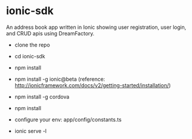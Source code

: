 # ionic-sdk
An address book app written in Ionic showing user registration, user login, and CRUD apis using DreamFactory.

- clone the repo
- cd ionic-sdk
- npm install
- npm install -g ionic@beta (reference: http://ionicframework.com/docs/v2/getting-started/installation/)
- npm install -g cordova
- npm install

- configure your env: app/config/constants.ts
- ionic serve -l
